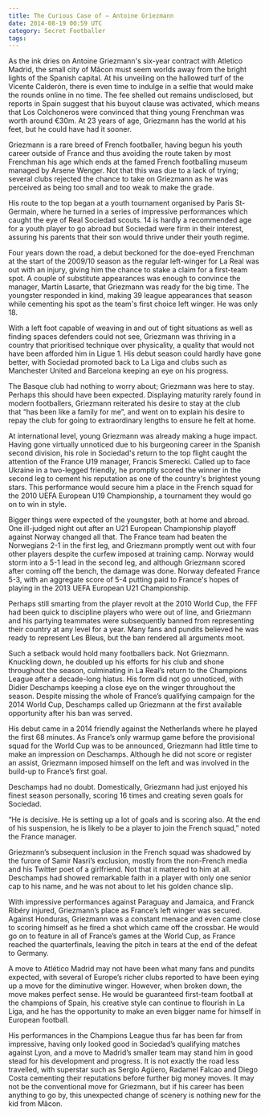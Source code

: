 ```yaml
---
title: The Curious Case of – Antoine Griezmann
date: 2014-08-19 00:59 UTC
category: Secret Footballer
tags:
---
```


As the ink dries on Antoine Griezmann's six-year contract with Atletico Madrid, the small city of Mâcon must seem worlds away from the bright lights of the Spanish capital. At his unveiling on the hallowed turf of the Vicente Calderón, there is even time to indulge in a selfie that would make the rounds online in no time. The fee shelled out remains undisclosed, but reports in Spain suggest that his buyout clause was activated, which means that Los Colchoneros were convinced that thing young Frenchman was worth around €30m. At 23 years of age, Griezmann has the world at his feet, but he could have had it sooner.

Griezmann is a rare breed of French footballer, having begun his youth career outside of France and thus avoiding the route taken by most Frenchman his age which ends at the famed French footballing museum managed by Arsene Wenger. Not that this was due to a lack of trying; several clubs rejected the chance to take on Griezmann as he was perceived as being too small and too weak to make the grade.

His route to the top began at a youth tournament organised by Paris St-Germain, where he turned in a series of impressive performances which caught the eye of Real Sociedad scouts. 14 is hardly a recommended age for a youth player to go abroad but Sociedad were firm in their interest, assuring his parents that their son would thrive under their youth regime. 

Four years down the road, a debut beckoned for the doe-eyed Frenchman at the start of the 2009/10 season as the regular left-winger for La Real was out with an injury, giving him the chance to stake a claim for a first-team spot. A couple of substitute appearances was enough to convince the manager, Martín Lasarte, that Griezmann was ready for the big time. The youngster responded in kind, making 39 league appearances that season while cementing his spot as the team's first choice left winger. He was only 18. 

With a left foot capable of weaving in and out of tight situations as well as finding spaces defenders could not see, Griezmann was thriving in a country that prioritised technique over physicality, a quality that would not have been afforded him in Ligue 1. His debut season could hardly have gone better, with Sociedad promoted back to La Liga and clubs such as Manchester United and Barcelona keeping an eye on his progress. 

The Basque club had nothing to worry about; Griezmann was here to stay. Perhaps this should have been expected. Displaying maturity rarely found in modern footballers, Griezmann reiterated his desire to stay at the club that “has been like a family for me”, and went on to explain his desire to repay the club for going to extraordinary lengths to ensure he felt at home. 

At international level, young Griezmann was already making a huge impact. Having gone virtually unnoticed due to his burgeoning career in the Spanish second division, his role in Sociedad's return to the top flight caught the attention of the France U19 manager, Francis Smerecki. Called up to face Ukraine in a two-legged friendly, he promptly scored the winner in the second leg to cement his reputation as one of the country's brightest young stars. This performance would secure him a place in the French squad for the 2010 UEFA European U19 Championship, a tournament they would go on to win in style. 

Bigger things were expected of the youngster, both at home and abroad. One ill-judged night out after an U21 European Championship playoff against Norway changed all that. The France team had beaten the Norwegians 2-1 in the first leg, and Griezmann promptly went out with four other players despite the curfew imposed at training camp. Norway would storm into a 5-1 lead in the second leg, and although Griezmann scored after coming off the bench, the damage was done. Norway defeated France 5-3, with an aggregate score of 5-4 putting paid to France's hopes of playing in the 2013 UEFA European U21 Championship.

Perhaps still smarting from the player revolt at the 2010 World Cup, the FFF had been quick to discipline players who were out of line, and Griezmann and his partying teammates were subsequently banned from representing their country at any level for a year. Many fans and pundits believed he was ready to represent Les Bleus, but the ban rendered all arguments moot.

Such a setback would hold many footballers back. Not Griezmann. Knuckling down, he doubled up his efforts for his club and shone throughout the season, culminating in La Real’s return to the Champions League after a decade-long hiatus. His form did not go unnoticed, with Didier Deschamps keeping a close eye on the winger throughout the season. Despite missing the whole of France’s qualifying campaign for the 2014 World Cup, Deschamps called up Griezmann at the first available opportunity after his ban was served.

His debut came in a 2014 friendly against the Netherlands where he played the first 68 minutes. As France’s only warmup game before the provisional squad for the World Cup was to be announced, Griezmann had little time to make an impression on Deschamps. Although he did not score or register an assist, Griezmann imposed himself on the left and was involved in the build-up to France’s first goal.

Deschamps had no doubt. Domestically, Griezmann had just enjoyed his finest season personally, scoring 16 times and creating seven goals for Sociedad.

“He is decisive. He is setting up a lot of goals and is scoring also. At the end of his suspension, he is likely to be a player to join the French squad,” noted the France manager.

Griezmann’s subsequent inclusion in the French squad was shadowed by the furore of Samir Nasri’s exclusion, mostly from the non-French media and his Twitter poet of a girlfriend. Not that it mattered to him at all. Deschamps had showed remarkable faith in a player with only one senior cap to his name, and he was not about to let his golden chance slip.

With impressive performances against Paraguay and Jamaica, and Franck Ribéry injured, Griezmann’s place as France’s left winger was secured. Against Honduras, Griezmann was a constant menace and even came close to scoring himself as he fired a shot which came off the crossbar. He would go on to feature in all of France’s games at the World Cup, as France reached the quarterfinals, leaving the pitch in tears at the end of the defeat to Germany.

A move to Atlético Madrid may not have been what many fans and pundits expected, with several of Europe’s richer clubs reported to have been eying up a move for the diminutive winger. However, when broken down, the move makes perfect sense. He would be guaranteed first-team football at the champions of Spain, his creative style can continue to flourish in La Liga, and he has the opportunity to make an even bigger name for himself in European football.

His performances in the Champions League thus far has been far from impressive, having only looked good in Sociedad’s qualifying matches against Lyon, and a move to Madrid’s smaller team may stand him in good stead for his development and progress. It is not exactly the road less travelled, with superstar such as Sergio Agüero, Radamel Falcao and Diego Costa cementing their reputations before further big money moves. It may not be the conventional move for Griezmann, but if his career has been anything to go by, this unexpected change of scenery is nothing new for the kid from Mâcon.